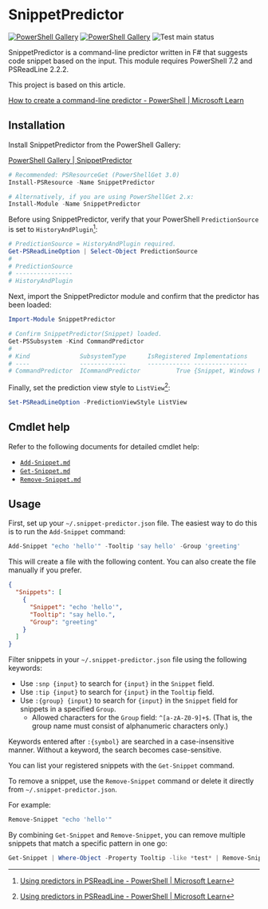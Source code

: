 # SnippetPredictor

[![PowerShell Gallery](https://img.shields.io/powershellgallery/v/SnippetPredictor)](https://www.powershellgallery.com/packages/SnippetPredictor)
[![PowerShell Gallery](https://img.shields.io/powershellgallery/dt/SnippetPredictor)](https://www.powershellgallery.com/packages/SnippetPredictor)
![Test main status](https://github.com/krymtkts/SnippetPredictor/actions/workflows/main.yml/badge.svg)

SnippetPredictor is a command-line predictor written in F# that suggests code snippet based on the input.
This module requires PowerShell 7.2 and PSReadLine 2.2.2.

This project is based on this article.

[How to create a command-line predictor - PowerShell | Microsoft Learn](https://learn.microsoft.com/en-us/powershell/scripting/dev-cross-plat/create-cmdline-predictor?view=powershell-7.4)

## Installation

Install SnippetPredictor from the PowerShell Gallery:

[PowerShell Gallery | SnippetPredictor](https://www.powershellgallery.com/packages/SnippetPredictor/)

```powershell
# Recommended: PSResourceGet (PowerShellGet 3.0)
Install-PSResource -Name SnippetPredictor

# Alternatively, if you are using PowerShellGet 2.x:
Install-Module -Name SnippetPredictor
```

Before using SnippetPredictor, verify that your PowerShell `PredictionSource` is set to `HistoryAndPlugin`[^1]:

```powershell
# PredictionSource = HistoryAndPlugin required.
Get-PSReadLineOption | Select-Object PredictionSource
#
# PredictionSource
# ----------------
# HistoryAndPlugin
```

[^1]: [Using predictors in PSReadLine - PowerShell | Microsoft Learn](https://learn.microsoft.com/en-us/powershell/scripting/learn/shell/using-predictors?view=powershell-7.4#managing-predictive-intellisense)

Next, import the SnippetPredictor module and confirm that the predictor has been loaded:

```powershell
Import-Module SnippetPredictor

# Confirm SnippetPredictor(Snippet) loaded.
Get-PSSubsystem -Kind CommandPredictor
#
# Kind              SubsystemType      IsRegistered Implementations
# ----              -------------      ------------ ---------------
# CommandPredictor  ICommandPredictor          True {Snippet, Windows Package Manager - WinGet}
```

Finally, set the prediction view style to `ListView`[^2]:

```powershell
Set-PSReadLineOption -PredictionViewStyle ListView
```

[^2]: [Using predictors in PSReadLine - PowerShell | Microsoft Learn](https://learn.microsoft.com/en-us/powershell/scripting/learn/shell/using-predictors?view=powershell-7.4#using-other-predictor-plug-ins)

## Cmdlet help

Refer to the following documents for detailed cmdlet help:

- [`Add-Snippet.md`](./docs/SnippetPredictor/Add-Snippet.md)
- [`Get-Snippet.md`](./docs/SnippetPredictor/Get-Snippet.md)
- [`Remove-Snippet.md`](./docs/SnippetPredictor/Remove-Snippet.md)

## Usage

First, set up your `~/.snippet-predictor.json` file.
The easiest way to do this is to run the `Add-Snippet` command:

```powershell
Add-Snippet "echo 'hello'" -Tooltip 'say hello' -Group 'greeting'
```

This will create a file with the following content.
You can also create the file manually if you prefer.

```json
{
  "Snippets": [
    {
      "Snippet": "echo 'hello'",
      "Tooltip": "say hello.",
      "Group": "greeting"
    }
  ]
}
```

Filter snippets in your `~/.snippet-predictor.json` file using the following keywords:

- Use `:snp {input}` to search for `{input}` in the `Snippet` field.
- Use `:tip {input}` to search for `{input}` in the `Tooltip` field.
- Use `:{group} {input}` to search for `{input}` in the `Snippet` field for snippets in a specified `Group`.
  - Allowed characters for the `Group` field: `^[a-zA-Z0-9]+$`.
    (That is, the group name must consist of alphanumeric characters only.)

Keywords entered after `:{symbol}` are searched in a case-insensitive manner.
Without a keyword, the search becomes case-sensitive.

You can list your registered snippets with the `Get-Snippet` command.

To remove a snippet, use the `Remove-Snippet` command or delete it directly from `~/.snippet-predictor.json`.

For example:

```powershell
Remove-Snippet "echo 'hello'"
```

By combining `Get-Snippet` and `Remove-Snippet`, you can remove multiple snippets that match a specific pattern in one go:

```powershell
Get-Snippet | Where-Object -Property Tooltip -like *test* | Remove-Snippet
```
